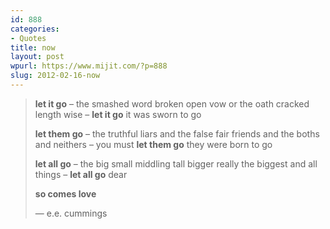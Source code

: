 ```yaml
---
id: 888
categories:
- Quotes
title: now
layout: post
wpurl: https://www.mijit.com/?p=888
slug: 2012-02-16-now
---
```

<blockquote><strong>let it go</strong> – the
smashed word broken
open vow or
the oath cracked length
wise – <strong>let it go</strong> it
was sworn to
go

<strong>let them go</strong> – the
truthful liars and
the false fair friends
and the boths and
neithers – you must <strong>let them go</strong> they
were born
to go

<strong>let all go</strong> – the
big small middling
tall bigger really
the biggest and all
things – <strong>let all go</strong>
dear

<strong>so comes love</strong>

— e.e. cummings
</blockquote>

